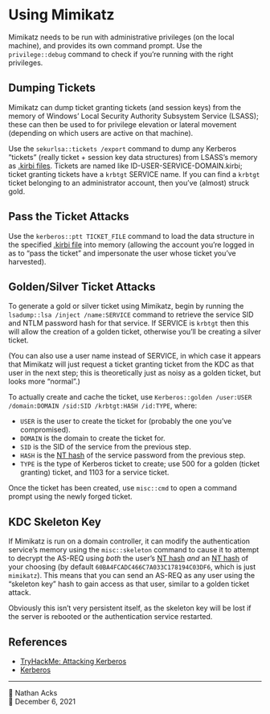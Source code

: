 # Using Mimikatz

Mimikatz needs to be run with administrative privileges (on the local machine), and provides its own command prompt. Use the `privilege::debug` command to check if you’re running with the right privileges.

## Dumping Tickets

Mimikatz can dump ticket granting tickets (and session keys) from the memory of Windows’ Local Security Authority Subsystem Service (LSASS); these can then be used to for privilege elevation or lateral movement (depending on which users are active on that machine).

Use the `sekurlsa::tickets /export` command to dump any Kerberos ”tickets” (really ticket + session key data structures) from LSASS’s memory as [.kirbi files](kerberos.md). Tickets are named like ID-USER-SERVICE-DOMAIN.kirbi; ticket granting tickets have a `krbtgt` SERVICE name. If you can find a `krbtgt` ticket belonging to an administrator account, then you’ve (almost) struck gold.

## Pass the Ticket Attacks

Use the `kerberos::ptt TICKET_FILE` command to load the data structure in the specified [.kirbi file](kerberos.md) into memory (allowing the account you’re logged in as to “pass the ticket” and impersonate the user whose ticket you’ve harvested).

## Golden/Silver Ticket Attacks

To generate a gold or silver ticket using Mimikatz, begin by running the `lsadump::lsa /inject /name:SERVICE` command to retrieve the service SID and NTLM password hash for that service. If SERVICE is `krbtgt` then this will allow the creation of a golden ticket, otherwise you’ll be creating a silver ticket.

(You can also use a user name instead of SERVICE, in which case it appears that Mimikatz will just request a ticket granting ticket from the KDC as that user in the next step; this is theoretically just as noisy as a golden ticket, but looks more “normal”.)

To actually create and cache the ticket, use `Kerberos::golden /user:USER /domain:DOMAIN /sid:SID /krbtgt:HASH /id:TYPE`, where:

* `USER` is the user to create the ticket for (probably the one you’ve compromised).
* `DOMAIN` is the domain to create the ticket for.
* `SID` is the SID of the service from the previous step.
* `HASH` is the [NT hash](windows-password-hashes.md) of the service password from the previous step.
* `TYPE` is the type of Kerberos ticket to create; use 500 for a golden (ticket granting) ticket, and 1103 for a service ticket.

Once the ticket has been created, use `misc::cmd` to open a command prompt using the newly forged ticket.

## KDC Skeleton Key

If Mimikatz is run on a domain controller, it can modify the authentication service’s memory using the `misc::skeleton` command to cause it to attempt to decrypt the AS-REQ using *both* the user’s [NT hash](windows-password-hashes.md) *and* an [NT hash](windows-password-hashes.md) of your choosing (by default `60BA4FCADC466C7A033C178194C03DF6`, which is just `mimikatz`).  This means that you can send an AS-REQ as any user using the “skeleton key” hash to gain access as that user, similar to a golden ticket attack.

Obviously this isn’t very persistent itself, as the skeleton key will be lost if the server is rebooted or the authentication service restarted.

## References

* [TryHackMe: Attacking Kerberos](tryhackme-attacking-kerberos.md)
* [Kerberos](kerberos.md)

- - - -

<span aria-hidden="true">👤</span> Nathan Acks  
<span aria-hidden="true">📅</span> December 6, 2021
